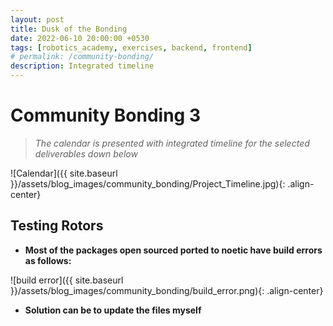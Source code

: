 ```yaml
---
layout: post
title: Dusk of the Bonding  
date: 2022-06-10 20:00:00 +0530
tags: [robotics_academy, exercises, backend, frontend]
# permalink: /community-bonding/
description: Integrated timeline
---
```


# **Community Bonding 3**

> *The calendar is presented with integrated timeline for the selected deliverables down below* 


![Calendar]({{ site.baseurl }}/assets/blog_images/community_bonding/Project_Timeline.jpg){: .align-center}

## **Testing Rotors**

- **Most of the packages open sourced ported to noetic have build errors as follows:**

![build error]({{ site.baseurl }}/assets/blog_images/community_bonding/build_error.png){: .align-center}

- **Solution can be to update the files myself**